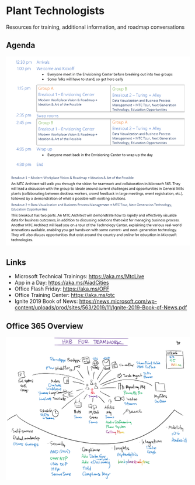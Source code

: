 # Plant Technologists
Resources for training, additional information, and roadmap conversations

## Agenda
![Agenda](Images/Agenda.png)

## Links
- Microsoft Technical Trainings: https://aka.ms/MtcLive
- App in a Day: https://aka.ms/AiadCities
- Office Flash Friday: https://aka.ms/OFF
- Office Training Center: https://aka.ms/otc
- Ignite 2019 Book of News: https://news.microsoft.com/wp-content/uploads/prod/sites/563/2019/11/Ignite-2019-Book-of-News.pdf

## Office 365 Overview
![Hub for Teamwork Diagram](Images/TeamworkProductsWhiteboard.png)
